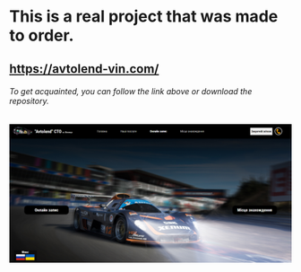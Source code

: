 # This is a real project that was made to order.

## https://avtolend-vin.com/

###### To get acquainted, you can follow the link above or download the repository.

![Avtolend](https://github.com/YevheniiBrodovskyii/Avtolend/blob/main/src/img/avtolend_prewatch.png)
